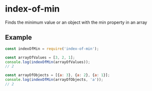 # index-of-min
 Finds the minimum value or an object with the min property in an array

## Example

```js
const indexOfMin = require('index-of-min');

const arrayOfValues = [3, 2, 1];
console.log(indexOfMin(arrayOfValues));
// 2

const arrayOfObjects = [{a: 3}, {a: 2}, {a: 1}];
console.log(indexOfMin(arrayOfObjects, 'a'));
// 2
```